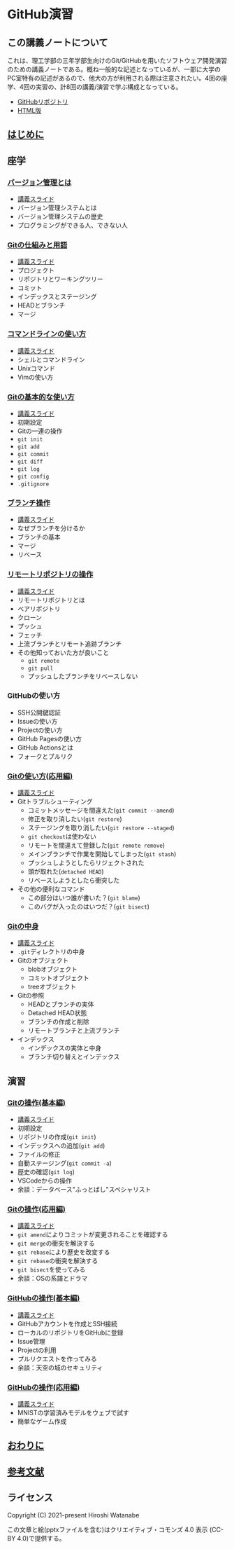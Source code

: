 # GitHub演習

## この講義ノートについて

これは、理工学部の三年学部生向けのGit/GitHubを用いたソフトウェア開発演習のための講義ノートである。概ね一般的な記述となっているが、一部に大学のPC室特有の記述があるので、他大の方が利用される際は注意されたい。4回の座学、4回の実習の、計8回の講義/演習で学ぶ構成となっている。

* [GitHubリポジトリ](https://github.com/kaityo256/github)
* [HTML版](https://kaityo256.github.io/github/)

## [はじめに](preface/README.md)

## 座学

### [バージョン管理とは](vcs/README.md)

* [講義スライド](https://speakerdeck.com/kaityo256/github-vcs)
* バージョン管理システムとは
* バージョン管理システムの歴史
* プログラミングができる人、できない人

### [Gitの仕組みと用語](term/README.md)

* [講義スライド](https://speakerdeck.com/kaityo256/github-term)
* プロジェクト
* リポジトリとワーキングツリー
* コミット
* インデックスとステージング
* HEADとブランチ
* マージ

### [コマンドラインの使い方](command/README.md)

* [講義スライド](https://speakerdeck.com/kaityo256/github-cli)
* シェルとコマンドライン
* Unixコマンド
* Vimの使い方

### [Gitの基本的な使い方](basics/README.md)

* [講義スライド](https://speakerdeck.com/kaityo256/github-basics)
* 初期設定
* Gitの一連の操作
* `git init`
* `git add`
* `git commit`
* `git diff`
* `git log`
* `git config`
* `.gitignore`

### [ブランチ操作](branch/README.md)

* [講義スライド](https://speakerdeck.com/kaityo256/github-branch)
* なぜブランチを分けるか
* ブランチの基本
* マージ
* リベース

### [リモートリポジトリの操作](remote/README.md)

* [講義スライド](https://speakerdeck.com/kaityo256/github-remote)
* リモートリポジトリとは
* ベアリポジトリ
* クローン
* プッシュ
* フェッチ
* 上流ブランチとリモート追跡ブランチ
* その他知っておいた方が良いこと
    * `git remote`
    * `git pull`
    * プッシュしたブランチをリベースしない

### GitHubの使い方

* SSH公開鍵認証
* Issueの使い方
* Projectの使い方
* GitHub Pagesの使い方
* GitHub Actionsとは
* フォークとプルリク

### [Gitの使い方(応用編)](advanced/README.md)

* [講義スライド](https://speakerdeck.com/kaityo256/github-advanced)
* Gitトラブルシューティング
    * コミットメッセージを間違えた(`git commit --amend`)
    * 修正を取り消したい(`git restore`)
    * ステージングを取り消したい(`git restore --staged`)
    * `git checkout`は使わない
    * リモートを間違えて登録した(`git remote remove`)
    * メインブランチで作業を開始してしまった(`git stash`)
    * プッシュしようとしたらリジェクトされた
    * 頭が取れた(`detached HEAD`)
    * リベースしようとしたら衝突した
* その他の便利なコマンド
    * この部分はいつ誰が書いた？(`git blame`)
    * このバグが入ったのはいつだ？(`git bisect`)

### [Gitの中身](internals/README.md)

* [講義スライド](https://speakerdeck.com/kaityo256/github-internals)
* `.git`ディレクトリの中身
* Gitのオブジェクト
    * blobオブジェクト
    * コミットオブジェクト
    * treeオブジェクト
* Gitの参照
    * HEADとブランチの実体
    * Detached HEAD状態
    * ブランチの作成と削除
    * リモートブランチと上流ブランチ
* インデックス
    * インデックスの実体と中身
    * ブランチ切り替えとインデックス

## 演習

### [Gitの操作(基本編)](practice_basic/README.md)

* [講義スライド](https://speakerdeck.com/kaityo256/github-practice-basic)
* 初期設定
* リポジトリの作成(`git init`)
* インデックスへの追加(`git add`)
* ファイルの修正
* 自動ステージング(`git commit -a`)
* 歴史の確認(`git log`)
* VSCodeからの操作
* 余談：データベース"ふっとばし"スペシャリスト

### [Gitの操作(応用編)](practice_advanced/README.md)

* [講義スライド](https://speakerdeck.com/kaityo256/github-practice-github-basic)
* `git amend`によりコミットが変更されることを確認する
* `git merge`の衝突を解決する
* `git rebase`により歴史を改変する
* `git rebase`の衝突を解決する
* `git bisect`を使ってみる
* 余談：OSの系譜とドラマ

### [GitHubの操作(基本編)](practice_github/README.md)

* [講義スライド](https://speakerdeck.com/kaityo256/github-practice-github-basic)
* GitHubアカウントを作成とSSH接続
* ローカルのリポジトリをGitHubに登録
* Issue管理
* Projectの利用
* プルリクエストを作ってみる
* 余談：天空の城のセキュリティ

### [GitHubの操作(応用編)](practice_github2/README.md)

* [講義スライド](https://speakerdeck.com/kaityo256/github-practice-github-advanced)
* MNISTの学習済みモデルをウェブで試す
* 簡単なゲーム作成

## [おわりに](postface/README.md)

## [参考文献](references/README.md)

## ライセンス

Copyright (C) 2021-present Hiroshi Watanabe

この文章と絵(pptxファイルを含む)はクリエイティブ・コモンズ 4.0 表示 (CC-BY 4.0)で提供する。
